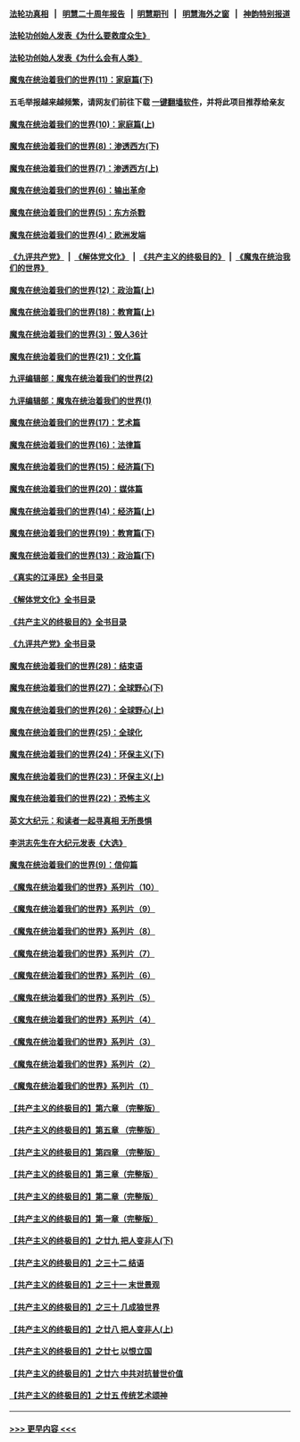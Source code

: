 #### [法轮功真相](https://github.com/gfw-breaker/truth/blob/master/README.md?t=0) &nbsp;&nbsp;|&nbsp;&nbsp; [明慧二十周年报告](https://github.com/gfw-breaker/mh-reports/blob/master/README.md?t=0) &nbsp;&nbsp;|&nbsp;&nbsp;[明慧期刊](https://github.com/gfw-breaker/mh-qikan) &nbsp;&nbsp;|&nbsp;&nbsp; [明慧海外之窗](https://github.com/gfw-breaker/mh-news/blob/master/README.md?t=0) &nbsp;&nbsp;|&nbsp;&nbsp; [神韵特别报道](https://github.com/gfw-breaker/mh-news/blob/master/shenyun.md?t=0)
#### [法轮功创始人发表《为什么要救度众生》](../pages/nsc422/n13975246.md?t=04291543) 
#### [法轮功创始人发表《为什么会有人类》](../pages/nsc422/n13912117.md?t=04291543) 
#### [魔鬼在统治着我们的世界(11)：家庭篇(下)](../pages/nsc422/n10440961.md?t=04291543) 
#### 五毛举报越来越频繁，请网友们前往下载 [一键翻墙软件](https://github.com/gfw-breaker/ssr-accounts)，并将此项目推荐给亲友
#### [魔鬼在统治着我们的世界(10)：家庭篇(上)](../pages/nsc422/n10435448.md?t=04291543) 
#### [魔鬼在统治着我们的世界(8)：渗透西方(下)](../pages/nsc422/n10429603.md?t=04291543) 
#### [魔鬼在统治着我们的世界(7)：渗透西方(上)](../pages/nsc422/n10426013.md?t=04291543) 
#### [魔鬼在统治着我们的世界(6)：输出革命](../pages/nsc422/n10421536.md?t=04291543) 
#### [魔鬼在统治着我们的世界(5)：东方杀戮](../pages/nsc422/n10417707.md?t=04291543) 
#### [魔鬼在统治着我们的世界(4)：欧洲发端](../pages/nsc422/n10414890.md?t=04291543) 
#### [《九评共产党》](https://github.com/begood0513/9ping.md/blob/master/README.md) &nbsp;|&nbsp; [《解体党文化》](../../../../jtdwh.md/blob/master/README.md)  &nbsp;|&nbsp; [《共产主义的终极目的》](../../../../gczydzjmd.md/blob/master/README.md) &nbsp;|&nbsp; [《魔鬼在统治我们的世界》](../../../../mgztzwmdsj.md/blob/master/README.md) 
#### [魔鬼在统治着我们的世界(12)：政治篇(上)](../pages/nsc422/n10444576.md?t=04291543) 
#### [魔鬼在统治着我们的世界(18)：教育篇(上)](../pages/nsc422/n10526970.md?t=04291543) 
#### [魔鬼在统治着我们的世界(3)：毁人36计](../pages/nsc422/n10411583.md?t=04291543) 
#### [魔鬼在统治着我们的世界(21)：文化篇](../pages/nsc422/n10597706.md?t=04291543) 
#### [九评编辑部：魔鬼在统治着我们的世界(2)](../pages/nsc422/n10410036.md?t=04291543) 
#### [九评编辑部：魔鬼在统治着我们的世界(1)](../pages/nsc422/n10406825.md?t=04291543) 
#### [魔鬼在统治着我们的世界(17)：艺术篇](../pages/nsc422/n10499093.md?t=04291543) 
#### [魔鬼在统治着我们的世界(16)：法律篇](../pages/nsc422/n10485969.md?t=04291543) 
#### [魔鬼在统治着我们的世界(15)：经济篇(下)](../pages/nsc422/n10469975.md?t=04291543) 
#### [魔鬼在统治着我们的世界(20)：媒体篇](../pages/nsc422/n10586579.md?t=04291543) 
#### [魔鬼在统治着我们的世界(14)：经济篇(上)](../pages/nsc422/n10457370.md?t=04291543) 
#### [魔鬼在统治着我们的世界(19)：教育篇(下)](../pages/nsc422/n10564808.md?t=04291543) 
#### [魔鬼在统治着我们的世界(13)：政治篇(下)](../pages/nsc422/n10448270.md?t=04291543) 
#### [《真实的江泽民》全书目录](../pages/nsc422/n13721399.md?t=04291543) 
#### [《解体党文化》全书目录](../pages/nsc422/n13721157.md?t=04291543) 
#### [《共产主义的终极目的》全书目录](../pages/nsc422/n13721048.md?t=04291543) 
#### [《九评共产党》全书目录](../pages/nsc422/n13708085.md?t=04291543) 
#### [魔鬼在统治着我们的世界(28)：结束语](../pages/nsc422/n10936246.md?t=04291543) 
#### [魔鬼在统治着我们的世界(27)：全球野心(下)](../pages/nsc422/n10928319.md?t=04291543) 
#### [魔鬼在统治着我们的世界(26)：全球野心(上)](../pages/nsc422/n10900318.md?t=04291543) 
#### [魔鬼在统治着我们的世界(25)：全球化](../pages/nsc422/n10788205.md?t=04291543) 
#### [魔鬼在统治着我们的世界(24)：环保主义(下)](../pages/nsc422/n10695307.md?t=04291543) 
#### [魔鬼在统治着我们的世界(23)：环保主义(上)](../pages/nsc422/n10688613.md?t=04291543) 
#### [魔鬼在统治着我们的世界(22)：恐怖主义](../pages/nsc422/n10614727.md?t=04291543) 
#### [英文大纪元：和读者一起寻真相 无所畏惧](../pages/nsc422/n12542027.md?t=04291543) 
#### [李洪志先生在大纪元发表《大选》](../pages/nsc422/n12534746.md?t=04291543) 
#### [魔鬼在统治着我们的世界(9)：信仰篇](../pages/nsc422/n10432159.md?t=04291543) 
#### [《魔鬼在统治着我们的世界》系列片（10）](../pages/nsc422/n12292670.md?t=04291543) 
#### [《魔鬼在统治着我们的世界》系列片（9）](../pages/nsc422/n12290859.md?t=04291543) 
#### [《魔鬼在统治着我们的世界》系列片（8）](../pages/nsc422/n12287445.md?t=04291543) 
#### [《魔鬼在统治着我们的世界》系列片（7）](../pages/nsc422/n12283425.md?t=04291543) 
#### [《魔鬼在统治着我们的世界》系列片（6）](../pages/nsc422/n12282314.md?t=04291543) 
#### [《魔鬼在统治着我们的世界》系列片（5）](../pages/nsc422/n12281419.md?t=04291543) 
#### [《魔鬼在统治着我们的世界》系列片（4）](../pages/nsc422/n12274024.md?t=04291543) 
#### [《魔鬼在统治着我们的世界》系列片（3）](../pages/nsc422/n12271322.md?t=04291543) 
#### [《魔鬼在统治着我们的世界》系列片（2）](../pages/nsc422/n12269049.md?t=04291543) 
#### [《魔鬼在统治着我们的世界》系列片（1）](../pages/nsc422/n12267575.md?t=04291543) 
#### [【共产主义的终极目的】第六章 （完整版）](../pages/nsc422/n11428913.md?t=04291543) 
#### [【共产主义的终极目的】第五章 （完整版）](../pages/nsc422/n11428912.md?t=04291543) 
#### [【共产主义的终极目的】第四章 （完整版）](../pages/nsc422/n11428907.md?t=04291543) 
#### [【共产主义的终极目的】第三章（完整版）](../pages/nsc422/n11428848.md?t=04291543) 
#### [【共产主义的终极目的】第二章（完整版）](../pages/nsc422/n11428831.md?t=04291543) 
#### [【共产主义的终极目的】第一章（完整版）](../pages/nsc422/n11417651.md?t=04291543) 
#### [【共产主义的终极目的】之廿九 把人变非人(下)](../pages/nsc422/n11344140.md?t=04291543) 
#### [【共产主义的终极目的】之三十二 结语](../pages/nsc422/n11360535.md?t=04291543) 
#### [【共产主义的终极目的】之三十一 末世景观](../pages/nsc422/n11351129.md?t=04291543) 
#### [【共产主义的终极目的】之三十 几成狼世界](../pages/nsc422/n11348280.md?t=04291543) 
#### [【共产主义的终极目的】之廿八 把人变非人(上)](../pages/nsc422/n11340492.md?t=04291543) 
#### [【共产主义的终极目的】之廿七 以恨立国](../pages/nsc422/n11336944.md?t=04291543) 
#### [【共产主义的终极目的】之廿六 中共对抗普世价值](../pages/nsc422/n11324785.md?t=04291543) 
#### [【共产主义的终极目的】之廿五 传统艺术颂神](../pages/nsc422/n11296396.md?t=04291543) 

----
#### [ >>> 更早内容 <<< ](../indexes/nsc422-earlier.md)
